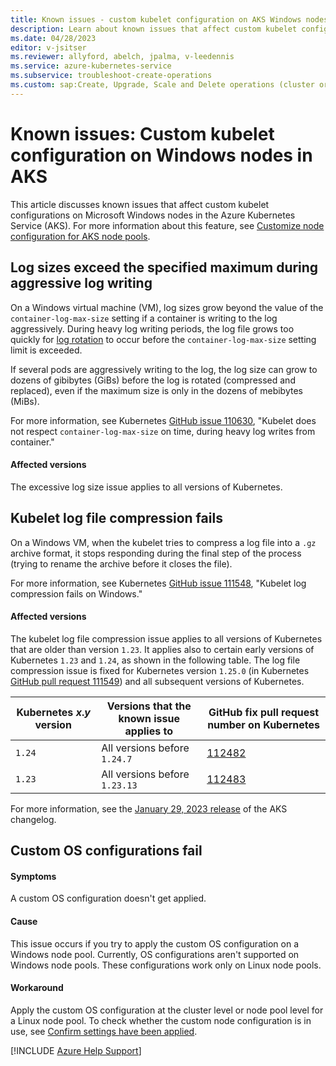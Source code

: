 ```yaml
---
title: Known issues - custom kubelet configuration on AKS Windows nodes
description: Learn about known issues that affect custom kubelet configuration on Windows nodes in an Azure Kubernetes Service (AKS) cluster.
ms.date: 04/28/2023
editor: v-jsitser
ms.reviewer: allyford, abelch, jpalma, v-leedennis
ms.service: azure-kubernetes-service
ms.subservice: troubleshoot-create-operations
ms.custom: sap:Create, Upgrade, Scale and Delete operations (cluster or nodepool)
---
```

# Known issues: Custom kubelet configuration on Windows nodes in AKS

This article discusses known issues that affect custom kubelet configurations on Microsoft Windows nodes in the Azure Kubernetes Service (AKS). For more information about this feature, see [Customize node configuration for AKS node pools](/azure/aks/custom-node-configuration).

## Log sizes exceed the specified maximum during aggressive log writing

On a Windows virtual machine (VM), log sizes grow beyond the value of the `container-log-max-size` setting if a container is writing to the log aggressively. During heavy log writing periods, the log file grows too quickly for [log rotation](https://kubernetes.io/docs/concepts/cluster-administration/logging/#log-rotation) to occur before the `container-log-max-size` setting limit is exceeded.

If several pods are aggressively writing to the log, the log size can grow to dozens of gibibytes (GiBs) before the log is rotated (compressed and replaced), even if the maximum size is only in the dozens of mebibytes (MiBs).

For more information, see Kubernetes [GitHub issue 110630](https://github.com/kubernetes/kubernetes/issues/110630), "Kubelet does not respect `container-log-max-size` on time, during heavy log writes from container."

#### Affected versions

The excessive log size issue applies to all versions of Kubernetes.

## Kubelet log file compression fails

On a Windows VM, when the kubelet tries to compress a log file into a `.gz` archive format, it stops responding during the final step of the process (trying to rename the archive before it closes the file).

For more information, see Kubernetes [GitHub issue 111548](https://github.com/kubernetes/kubernetes/issues/111548), "Kubelet log compression fails on Windows."

#### Affected versions

The kubelet log file compression issue applies to all versions of Kubernetes that are older than version `1.23`. It applies also to certain early versions of Kubernetes `1.23` and `1.24`, as shown in the following table. The log file compression issue is fixed for Kubernetes version `1.25.0` (in Kubernetes [GitHub pull request 111549](https://github.com/kubernetes/kubernetes/pull/111549)) and all subsequent versions of Kubernetes.

| Kubernetes *x*.*y* version | Versions that the known issue applies to | GitHub fix pull request number on Kubernetes                   |
|----------------------------|------------------------------------------|----------------------------------------------------------------|
| `1.24`                     | All versions before `1.24.7`             | [112482](https://github.com/kubernetes/kubernetes/pull/112482) |
| `1.23`                     | All versions before `1.23.13`            | [112483](https://github.com/kubernetes/kubernetes/pull/112483) |

For more information, see the [January 29, 2023 release](https://github.com/Azure/AKS/releases/tag/2023-01-29) of the AKS changelog.

## Custom OS configurations fail

#### Symptoms

A custom OS configuration doesn't get applied.

#### Cause

This issue occurs if you try to apply the custom OS configuration on a Windows node pool. Currently, OS configurations aren't supported on Windows node pools. These configurations work only on Linux node pools.

#### Workaround

Apply the custom OS configuration at the cluster level or node pool level for a Linux node pool. To check whether the custom node configuration is in use, see [Confirm settings have been applied](/azure/aks/custom-node-configuration#confirm-settings-have-been-applied).

[!INCLUDE [Azure Help Support](../../includes/azure-help-support.md)]
